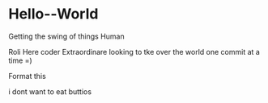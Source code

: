 # Hello--World
Getting the swing of things Human

Roli Here coder Extraordinare looking to tke over the world one commit at a time 
=) 

Format this


i dont want to eat buttios
